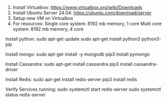 1. Install Virtualbox: https://www.virtualbox.org/wiki/Downloads
2. Install Ubuntu Server 24.04: https://ubuntu.com/download/server
3. Setup new VM on Virtualbox
4. For resources: 
Single core system: 8192 mb memory, 1 core
Multi core system: 8192 mb memory, 4 core

Install python: 
sudo apt-get update
sudo apt-get install python3 python3-pip

Install mongo: 
sudo apt-get install -y mongodb
pip3 install pymongo


Install Cassandra: 
sudo apt-get install cassandra
pip3 install cassandra-driver

Install Redis: 
sudo apt-get install redis-server
pip3 install redis

Verify Services running: 
sudo systemctl start redis-server
sudo systemctl status redis-server
